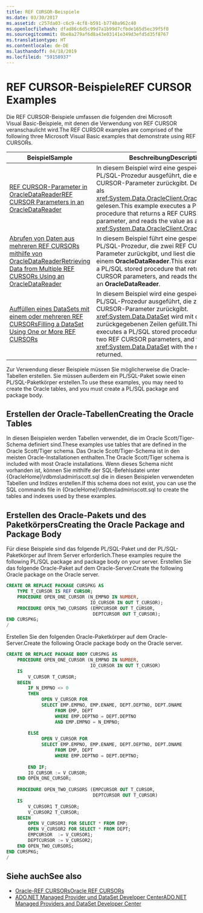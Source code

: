 ```yaml
---
title: REF CURSOR-Beispiele
ms.date: 03/30/2017
ms.assetid: c257da03-c6c9-4cf8-b591-b7740a962c40
ms.openlocfilehash: dfad86c6d5c99d7a1b99d7cfbde165d5ec39f5f0
ms.sourcegitcommit: 0be8a279af6d8a43e03141e349d3efd5d35f8767
ms.translationtype: HT
ms.contentlocale: de-DE
ms.lasthandoff: 04/18/2019
ms.locfileid: "59158937"
---
```

# <a name="ref-cursor-examples"></a><span data-ttu-id="8d31a-102">REF CURSOR-Beispiele</span><span class="sxs-lookup"><span data-stu-id="8d31a-102">REF CURSOR Examples</span></span>
<span data-ttu-id="8d31a-103">Die REF CURSOR-Beispiele umfassen die folgenden drei Microsoft Visual Basic-Beispiele, mit denen die Verwendung von REF CURSOR veranschaulicht wird.</span><span class="sxs-lookup"><span data-stu-id="8d31a-103">The REF CURSOR examples are comprised of the following three Microsoft Visual Basic examples that demonstrate using REF CURSORs.</span></span>  
  
|<span data-ttu-id="8d31a-104">Beispiel</span><span class="sxs-lookup"><span data-stu-id="8d31a-104">Sample</span></span>|<span data-ttu-id="8d31a-105">Beschreibung</span><span class="sxs-lookup"><span data-stu-id="8d31a-105">Description</span></span>|  
|------------|-----------------|  
|[<span data-ttu-id="8d31a-106">REF CURSOR-Parameter in OracleDataReader</span><span class="sxs-lookup"><span data-stu-id="8d31a-106">REF CURSOR Parameters in an OracleDataReader</span></span>](../../../../docs/framework/data/adonet/ref-cursor-parameters-in-an-oracledatareader.md)|<span data-ttu-id="8d31a-107">In diesem Beispiel wird eine gespeicherte PL/SQL-Prozedur ausgeführt, die einen REF CURSOR-Parameter zurückgibt. Der Wert wird als <xref:System.Data.OracleClient.OracleDataReader> gelesen.</span><span class="sxs-lookup"><span data-stu-id="8d31a-107">This example executes a PL/SQL stored procedure that returns a REF CURSOR parameter, and reads the value as an <xref:System.Data.OracleClient.OracleDataReader>.</span></span>|  
|[<span data-ttu-id="8d31a-108">Abrufen von Daten aus mehreren REF CURSORs mithilfe von OracleDataReader</span><span class="sxs-lookup"><span data-stu-id="8d31a-108">Retrieving Data from Multiple REF CURSORs Using an OracleDataReader</span></span>](../../../../docs/framework/data/adonet/retrieving-data-from-multiple-ref-cursors.md)|<span data-ttu-id="8d31a-109">In diesem Beispiel führt eine gespeicherte PL/SQL-Prozedur, die zwei REF CURSOR-Parameter zurückgibt, und liest die Werte, die mit einem **OracleDataReader**.</span><span class="sxs-lookup"><span data-stu-id="8d31a-109">This example executes a PL/SQL stored procedure that returns two REF CURSOR parameters, and reads the values using an **OracleDataReader**.</span></span>|  
|[<span data-ttu-id="8d31a-110">Auffüllen eines DataSets mit einem oder mehreren REF CURSORs</span><span class="sxs-lookup"><span data-stu-id="8d31a-110">Filling a DataSet Using One or More REF CURSORs</span></span>](../../../../docs/framework/data/adonet/filling-a-dataset-using-one-or-more-ref-cursors.md)|<span data-ttu-id="8d31a-111">In diesem Beispiel wird eine gespeicherte PL/SQL-Prozedur ausgeführt, die zwei REF CURSOR-Parameter zurückgibt. <xref:System.Data.DataSet> wird mit den zurückgegebenen Zeilen gefüllt.</span><span class="sxs-lookup"><span data-stu-id="8d31a-111">This example executes a PL/SQL stored procedure that returns two REF CURSOR parameters, and fills a <xref:System.Data.DataSet> with the rows that are returned.</span></span>|  
  
 <span data-ttu-id="8d31a-112">Zur Verwendung dieser Beispiele müssen Sie möglicherweise die Oracle-Tabellen erstellen. Sie müssen außerdem ein PL/SQL-Paket sowie einen PL/SQL-Paketkörper erstellen.</span><span class="sxs-lookup"><span data-stu-id="8d31a-112">To use these examples, you may need to create the Oracle tables, and you must create a PL/SQL package and package body.</span></span>  
  
## <a name="creating-the-oracle-tables"></a><span data-ttu-id="8d31a-113">Erstellen der Oracle-Tabellen</span><span class="sxs-lookup"><span data-stu-id="8d31a-113">Creating the Oracle Tables</span></span>  
 <span data-ttu-id="8d31a-114">In diesen Beispielen werden Tabellen verwendet, die im Oracle Scott/Tiger-Schema definiert sind.</span><span class="sxs-lookup"><span data-stu-id="8d31a-114">These examples use tables that are defined in the Oracle Scott/Tiger schema.</span></span> <span data-ttu-id="8d31a-115">Das Oracle Scott/Tiger-Schema ist in den meisten Oracle-Installationen enthalten.</span><span class="sxs-lookup"><span data-stu-id="8d31a-115">The Oracle Scott/Tiger schema is included with most Oracle installations.</span></span> <span data-ttu-id="8d31a-116">Wenn dieses Schema nicht vorhanden ist, können Sie mithilfe der SQL-Befehlsdatei unter {OracleHome}\rdbms\admin\scott.sql die in diesen Beispielen verwendeten Tabellen und Indizes erstellen.</span><span class="sxs-lookup"><span data-stu-id="8d31a-116">If this schema does not exist, you can use the SQL commands file in {OracleHome}\rdbms\admin\scott.sql to create the tables and indexes used by these examples.</span></span>  
  
## <a name="creating-the-oracle-package-and-package-body"></a><span data-ttu-id="8d31a-117">Erstellen des Oracle-Pakets und des Paketkörpers</span><span class="sxs-lookup"><span data-stu-id="8d31a-117">Creating the Oracle Package and Package Body</span></span>  
 <span data-ttu-id="8d31a-118">Für diese Beispiele sind das folgende PL/SQL-Paket und der PL/SQL-Paketkörper auf Ihrem Server erforderlich.</span><span class="sxs-lookup"><span data-stu-id="8d31a-118">These examples require the following PL/SQL package and package body on your server.</span></span> <span data-ttu-id="8d31a-119">Erstellen Sie das folgende Oracle-Paket auf dem Oracle-Server.</span><span class="sxs-lookup"><span data-stu-id="8d31a-119">Create the following Oracle package on the Oracle server.</span></span>  
  
```sql
CREATE OR REPLACE PACKAGE CURSPKG AS   
    TYPE T_CURSOR IS REF CURSOR;   
    PROCEDURE OPEN_ONE_CURSOR (N_EMPNO IN NUMBER,   
                               IO_CURSOR IN OUT T_CURSOR);   
    PROCEDURE OPEN_TWO_CURSORS (EMPCURSOR OUT T_CURSOR,   
                                DEPTCURSOR OUT T_CURSOR);  
END CURSPKG;  
/   
```  
  
 <span data-ttu-id="8d31a-120">Erstellen Sie den folgenden Oracle-Paketkörper auf dem Oracle-Server.</span><span class="sxs-lookup"><span data-stu-id="8d31a-120">Create the following Oracle package body on the Oracle server.</span></span>  
  
```sql
CREATE OR REPLACE PACKAGE BODY CURSPKG AS  
    PROCEDURE OPEN_ONE_CURSOR (N_EMPNO IN NUMBER,  
                               IO_CURSOR IN OUT T_CURSOR)  
    IS   
        V_CURSOR T_CURSOR;   
    BEGIN   
        IF N_EMPNO <> 0   
        THEN  
             OPEN V_CURSOR FOR   
             SELECT EMP.EMPNO, EMP.ENAME, DEPT.DEPTNO, DEPT.DNAME   
                  FROM EMP, DEPT   
                  WHERE EMP.DEPTNO = DEPT.DEPTNO   
                  AND EMP.EMPNO = N_EMPNO;  
  
        ELSE   
             OPEN V_CURSOR FOR   
             SELECT EMP.EMPNO, EMP.ENAME, DEPT.DEPTNO, DEPT.DNAME   
                  FROM EMP, DEPT   
                  WHERE EMP.DEPTNO = DEPT.DEPTNO;  
  
        END IF;  
        IO_CURSOR := V_CURSOR;   
    END OPEN_ONE_CURSOR;   
  
    PROCEDURE OPEN_TWO_CURSORS (EMPCURSOR OUT T_CURSOR,  
                                DEPTCURSOR OUT T_CURSOR)  
    IS   
        V_CURSOR1 T_CURSOR;   
        V_CURSOR2 T_CURSOR;   
    BEGIN   
        OPEN V_CURSOR1 FOR SELECT * FROM EMP;  
        OPEN V_CURSOR2 FOR SELECT * FROM DEPT;  
        EMPCURSOR  := V_CURSOR1;   
        DEPTCURSOR := V_CURSOR2;   
    END OPEN_TWO_CURSORS;   
END CURSPKG;  
/  
```  
  
## <a name="see-also"></a><span data-ttu-id="8d31a-121">Siehe auch</span><span class="sxs-lookup"><span data-stu-id="8d31a-121">See also</span></span>

- [<span data-ttu-id="8d31a-122">Oracle-REF CURSORs</span><span class="sxs-lookup"><span data-stu-id="8d31a-122">Oracle REF CURSORs</span></span>](../../../../docs/framework/data/adonet/oracle-ref-cursors.md)
- [<span data-ttu-id="8d31a-123">ADO.NET Managed Provider und DataSet Developer Center</span><span class="sxs-lookup"><span data-stu-id="8d31a-123">ADO.NET Managed Providers and DataSet Developer Center</span></span>](https://go.microsoft.com/fwlink/?LinkId=217917)
